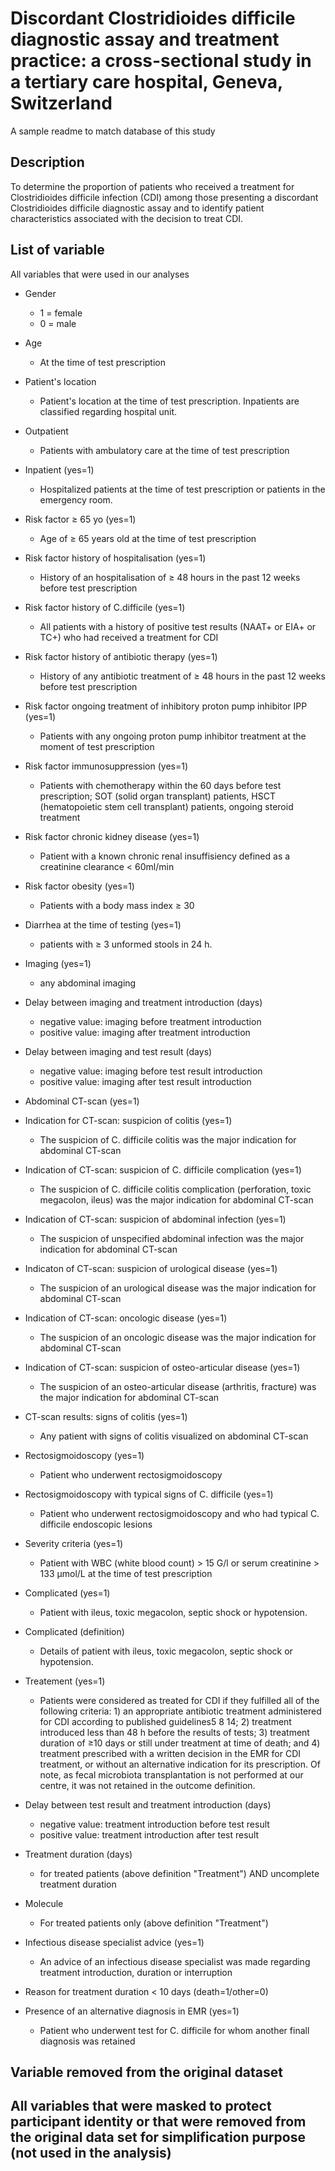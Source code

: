 #  Discordant Clostridioides difficile diagnostic assay and treatment practice: a cross-sectional study in a tertiary care hospital, Geneva, Switzerland 
A sample readme to match database of this study

## Description
To determine the proportion of patients who received a treatment for Clostridioides difficile infection (CDI) among those presenting a discordant Clostridioides difficile diagnostic assay and to identify patient characteristics associated with the decision to treat CDI. 

## List of variable 
All variables that were used in our analyses

- Gender
  - 1 = female
  - 0 = male 
  
- Age
  - At the time of test prescription
  
- Patient's location 
  - Patient's location at the time of test prescription. Inpatients are classified regarding hospital unit. 
  
- Outpatient
  - Patients with ambulatory care at the time of test prescription
  
- Inpatient (yes=1)
  - Hospitalized patients at the time of test prescription or patients in the emergency room. 
  
- Risk factor ≥ 65 yo (yes=1)
  - Age of ≥ 65 years old at the time of test prescription
  
- Risk factor history of hospitalisation (yes=1)
  - History of an hospitalisation of ≥ 48 hours in the past 12 weeks before test prescription 
  
- Risk factor history of C.difficile (yes=1)
  - All patients with a history of positive test results (NAAT+ or EIA+ or TC+) who had received a treatment for CDI 

- Risk factor history of antibiotic therapy (yes=1) 
  - History of any antibiotic treatment of ≥ 48 hours in the past 12 weeks before test prescription 
  
- Risk factor ongoing treatment of inhibitory proton pump inhibitor IPP (yes=1)
  - Patients with any ongoing proton pump inhibitor treatment at the moment of test prescription 

- Risk factor immunosuppression (yes=1)
  - Patients with chemotherapy within the 60 days before test prescription; SOT (solid organ transplant) patients, HSCT (hematopoietic stem cell transplant) patients, ongoing steroid treatment 
  
- Risk factor chronic kidney disease (yes=1)
  - Patient with a known chronic renal insuffisiency defined as a creatinine clearance < 60ml/min 
  
- Risk factor obesity (yes=1)
  - Patients with a body mass index ≥ 30 
  
- Diarrhea at the time of testing (yes=1)
  - patients with ≥ 3 unformed stools in 24 h. 

- Imaging (yes=1)
  - any abdominal imaging
  
- Delay between imaging and treatment introduction (days)
  - negative value: imaging before treatment introduction
  - positive value: imaging after treatment introduction 
  
- Delay between imaging and test result (days)
  - negative value: imaging before test result introduction
  - positive value: imaging after test result introduction
  
- Abdominal CT-scan (yes=1)

- Indication for CT-scan: suspicion of colitis (yes=1)
  - The suspicion of C. difficile colitis was the major indication for abdominal CT-scan
  
- Indication of CT-scan: suspicion of C. difficile complication (yes=1)
  - The suspicion of C. difficile colitis complication (perforation, toxic megacolon, ileus) was the major indication for abdominal CT-scan
  
- Indication of CT-scan: suspicion of abdominal infection (yes=1)
  - The suspicion of unspecified abdominal infection was the major indication for abdominal CT-scan
  
- Indicaton of CT-scan: suspicion of urological disease (yes=1)
  - The suspicion of an urological disease was the major indication for abdominal CT-scan
  
- Indication of CT-scan: oncologic disease (yes=1)
  - The suspicion of an oncologic disease was the major indication for abdominal CT-scan
  
- Indication of CT-scan: suspicion of osteo-articular disease (yes=1)
  - The suspicion of an osteo-articular disease (arthritis, fracture) was the major indication for abdominal CT-scan
  
- CT-scan results: signs of colitis (yes=1)
  - Any patient with signs of colitis visualized on abdominal CT-scan
  
- Rectosigmoidoscopy (yes=1)
  - Patient who underwent rectosigmoidoscopy 
  
- Rectosigmoidoscopy with typical signs of C. difficile (yes=1)
  - Patient who underwent rectosigmoidoscopy and who had typical C. difficile endoscopic lesions
  
- Severity criteria (yes=1)
  - Patient with WBC (white blood count) > 15 G/l or serum creatinine > 133 µmol/L at the time of test prescription
  
- Complicated (yes=1)
  - Patient with ileus, toxic megacolon, septic shock or hypotension.
  
- Complicated (definition)
  - Details of patient with ileus, toxic megacolon, septic shock or hypotension.
  
- Treatement (yes=1) 
  - Patients were considered as treated for CDI if they fulfilled all of the following criteria: 1) an appropriate antibiotic treatment administered for CDI according to published guidelines5 8 14; 2) treatment introduced less than 48 h before the results of tests; 3) treatment duration of  ≥10 days or still under treatment at time of death; and 4) treatment prescribed with a written decision in the EMR for CDI treatment, or without an alternative indication for its prescription. Of note, as fecal microbiota transplantation is not performed at our centre, it was not retained in the outcome definition.

- Delay between test result and treatment introduction (days)
  - negative value: treatment introduction before test result 
  - positive value: treatment introduction after test result
  
- Treatment duration (days)
  - for treated patients (above definition "Treatment") AND uncomplete treatment duration   
 
- Molecule
  - For treated patients only (above definition "Treatment")
  
- Infectious disease specialist advice (yes=1)
  - An advice of an infectious disease specialist was made regarding treatment introduction, duration or interruption
  
- Reason for treatment duration < 10 days (death=1/other=0)
  
- Presence of an alternative diagnosis in EMR (yes=1) 
  - Patient who underwent test for C. difficile for whom another finall diagnosis was retained 


## Variable removed from the original dataset 
All variables that were masked to protect participant identity or that were removed from the original data set for simplification purpose (not used in the analysis)
- 

